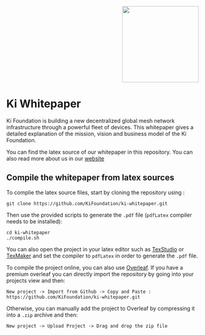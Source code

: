 <p align="right">
    <img width=200px src="https://foundation.ki/static/media/ki_foundation.f0888d46.png" />
</p>

# Ki Whitepaper
Ki Foundation is building a new decentralized global mesh network infrastructure through a powerful fleet of devices. This whitepaper gives a detailed explanation of the mission, vision and business model of the Ki Foundation.

You can find the latex source of our whitepaper in this repository. You can also read more about us in our [website](https://foundation.ki)

## Compile the whitepaper from latex sources
To complie the latex source files, start by cloning the repository using :

```
git clone https://github.com/KiFoundation/ki-whitepaper.git
```

Then use the provided scripts to generate the `.pdf` file (`pdfLatex` compiler needs to be installed):
```
cd ki-whitepaper
./compile.sh
```

You can also open the project in your latex editor such as [TexStudio](https://www.texstudio.org) or [TexMaker](https://www.xm1math.net/texmaker/) and set the compiler to `pdfLatex` in order to generate the `.pdf` file.

To compile the project online, you can also use [Overleaf](https://www.overleaf.com/project). If you have a premium overleaf you can directly import the repository by going into your projects view and then:

```
New project -> Import from Github -> Copy and Paste : https://github.com/KiFoundation/ki-whitepaper.git
```

Otherwise, you can manually add the project to Overleaf by compressing it into a `.zip` archive and then:

```
New project -> Upload Project -> Drag and drop the zip file
```
